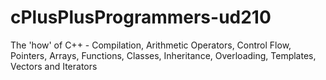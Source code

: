 # cPlusPlusProgrammers-ud210
The 'how' of C++ - Compilation, Arithmetic Operators, Control Flow, Pointers, Arrays, Functions, Classes, Inheritance, Overloading, Templates, Vectors and Iterators
